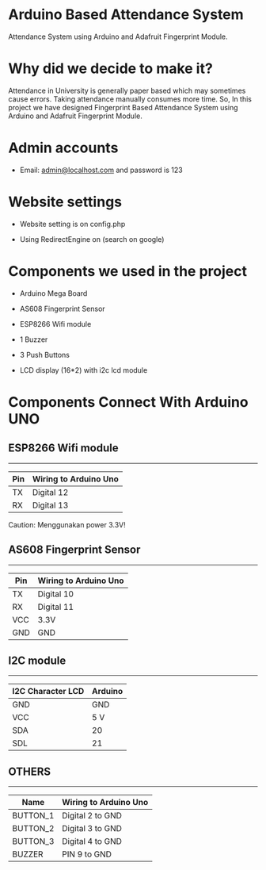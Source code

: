 Arduino Based Attendance System
===
Attendance System using Arduino and Adafruit Fingerprint Module.

# Why did we decide to make it?
Attendance in University is generally paper based which may sometimes cause errors. Taking attendance manually consumes more time. So, In this project we have designed Fingerprint Based Attendance System using Arduino and Adafruit Fingerprint Module.


# Admin accounts
* Email: admin@localhost.com and password is 123

# Website settings
* Website setting is on config.php

* Using RedirectEngine on (search on google)

# Components we used in the project
* Arduino Mega Board

* AS608 Fingerprint Sensor

* ESP8266 Wifi module

* 1 Buzzer

* 3 Push Buttons

* LCD display (16*2) with i2c lcd module

# Components Connect With Arduino UNO

## ESP8266 Wifi module
---------------

|Pin   |    Wiring to Arduino Uno|
|------|-------------------------|
|TX    |    Digital 12           |
|RX    |    Digital 13           |

Caution: Menggunakan power 3.3V!


## AS608 Fingerprint Sensor
--------------------------------------------------

|Pin    |   Wiring to Arduino Uno|
|-------|------------------------|
TX      |   Digital 10
RX      |   Digital 11
VCC     |   3.3V
GND     |   GND

## I2C module
-------------

|I2C Character LCD |  Arduino|
|------------------|---------|
GND         	  |  GND
VCC        	    |  5 V
SDA        	    |  20
SDL         	  |  21

## OTHERS
-----------------

|Name           |   Wiring to Arduino Uno|
|---------------|------------------------|
BUTTON_1        |   Digital 2 to GND
BUTTON_2        |   Digital 3 to GND
BUTTON_3        |   Digital 4 to GND
BUZZER          |   PIN 9 to GND

